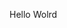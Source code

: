 Hello Wolrd



































































































































































































































































































































































































































































































































































































































































































































































































































































































































































































































































































































































































































































































































































































































































































































































































































































































































































































































































































































































































































































































































































































































































































































































































































































































































































































































































































































































































































































